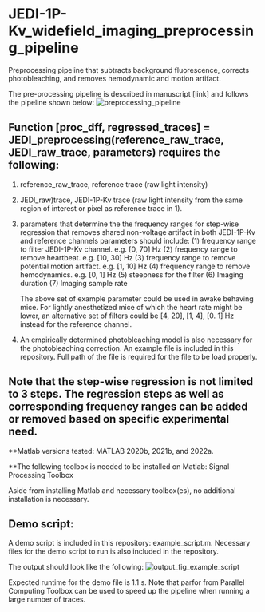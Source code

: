 # JEDI-1P-Kv_widefield_imaging_preprocessing_pipeline
 Preprocessing pipeline that subtracts background fluorescence, corrects photobleaching, and removes hemodynamic and motion artifact.

The pre-processing pipeline is described in manuscript [link] and follows the pipeline shown below:
 ![preprocessing_pipeline](https://user-images.githubusercontent.com/43519726/182520361-486fedad-b434-4a33-8850-63f820cb98c8.png)

 
 ## Function [proc_dff, regressed_traces] = JEDI_preprocessing(reference_raw_trace, JEDI_raw_trace, parameters) requires the following: 
 1. reference_raw_trace, reference trace (raw light intensity)
 2. JEDI_raw)trace, JEDI-1P-Kv trace (raw light intensity from the same region of interest or pixel as reference trace in 1). 
 3. parameters that determine the the frequency ranges for step-wise regression that removes shared non-voltage artifact in both JEDI-1P-Kv and reference channels
    parameters should include:
          (1) frequency range to filter JEDI-1P-Kv channel. e.g. [0, 70] Hz
          (2) frequency range to remove heartbeat. e.g. [10, 30] Hz
          (3) frequency range to remove potential motion artifact. e.g. [1, 10] Hz
          (4) frequency range to remove hemodynamics. e.g. [0, 1] Hz
          (5) steepness for the filter 
          (6) Imaging duration
          (7) Imaging sample rate
          
    The above set of example parameter could be used in awake behaving mice. 
    For lightly anesthetized mice of which the heart rate might be lower, an alternative set of filters could be [4, 20], [1, 4], [0. 1] Hz instead for the reference channel. 


4. An empirically determined photobleaching model is also necessary for the photobleaching correction. An example file is included in this repository. Full path of the file is required for the file to be load properly. 


## Note that the step-wise regression is not limited to 3 steps. The regression steps as well as corresponding frequency ranges can be added or removed based on specific experimental need. 

**Matlab versions tested: 
MATLAB 2020b, 2021b, and 2022a.

**The following toolbox is needed to be installed on Matlab: 
Signal Processing Toolbox

Aside from installing Matlab and necessary toolbox(es), no additional installation is necessary. 

## Demo script:

A demo script is included in this repository: example_script.m. Necessary files for the demo script to run is also included in the repository.

The output should look like the following: 
![output_fig_example_script](https://user-images.githubusercontent.com/43519726/187534783-df115e64-6215-4d07-b524-a4bbea1778d1.png)

Expected runtime for the demo file is 1.1 s. Note that parfor from Parallel Computing Toolbox can be used to speed up the pipeline when running a large number of traces.



